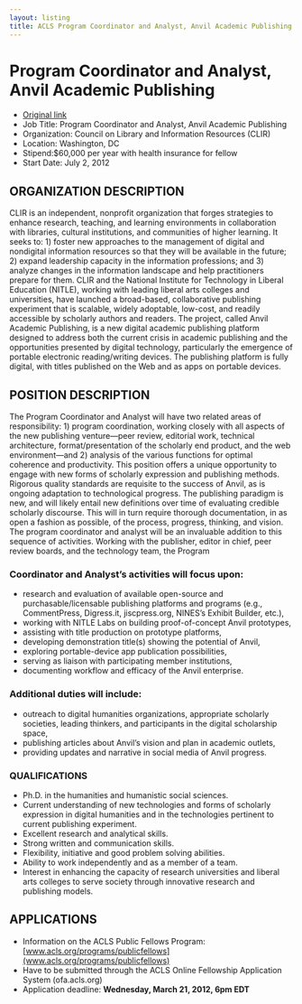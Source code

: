 ```yaml
---
layout: listing
title: ACLS Program Coordinator and Analyst, Anvil Academic Publishing
---
```


# Program Coordinator and Analyst, Anvil Academic Publishing


*  [Original link](http://www.acls.org/uploadedFiles/Fellowships_and_Grants/Competitions/1112_PublicFellows_CLIR.pdf)
*  Job Title: Program Coordinator and Analyst, Anvil Academic Publishing 
*  Organization: Council on Library and Information Resources (CLIR)
*  Location: Washington, DC 
*  Stipend:$60,000 per year with health insurance for fellow
*  Start Date: July 2, 2012

## ORGANIZATION DESCRIPTION 

CLIR is an independent, nonprofit organization that forges strategies to enhance research, teaching, and 
learning environments in collaboration with libraries, cultural institutions, and communities of higher 
learning.  It seeks to:  1) foster new approaches to the management of digital and nondigital information 
resources so that they will be available in the future; 2) expand leadership capacity in the information 
professions; and 3) analyze changes in the information landscape and help practitioners prepare for them. 
CLIR and the National Institute for Technology in Liberal Education (NITLE), working with leading 
liberal arts colleges and universities, have launched a broad-based, collaborative publishing experiment 
that is scalable, widely adoptable, low-cost, and readily accessible by scholarly authors and readers. The 
project, called Anvil Academic Publishing, is a new digital academic publishing platform designed to 
address both the current crisis in academic publishing and the opportunities presented by digital 
technology, particularly the emergence of portable electronic reading/writing devices. The publishing 
platform is fully digital, with titles published on the Web and as apps on portable devices.

## POSITION DESCRIPTION 
The Program Coordinator and Analyst will have two related areas of responsibility: 1) program 
coordination, working closely with all aspects of the new publishing venture—peer review, editorial 
work, technical architecture, format/presentation of the scholarly end product, and the web 
environment—and 2) analysis of the various functions for optimal coherence and productivity. This 
position offers a unique opportunity to engage with new forms of scholarly expression and publishing 
methods.  Rigorous quality standards are requisite to the success of Anvil, as is ongoing adaptation to 
technological progress. The publishing paradigm is new, and will likely entail new definitions over time 
of evaluating credible scholarly discourse. This will in turn require thorough documentation, in as open a 
fashion as possible, of the process, progress, thinking, and vision. The program coordinator and analyst 
will be an invaluable addition to this sequence of activities. 
Working with the publisher, editor in chief, peer review boards, and the technology team, the Program 

### Coordinator and Analyst’s activities will focus upon:  
*  research and evaluation of available open-source and purchasable/licensable publishing platforms 
and programs (e.g., CommentPress, Digress.it, jiscpress.org, NINES’s Exhibit Builder, etc.), 
*  working with NITLE Labs on building proof-of-concept Anvil prototypes,
*  assisting with title production on prototype platforms, 
*  developing demonstration title(s) showing the potential of Anvil, 
*  exploring portable-device app publication possibilities, 
*  serving as liaison with participating member institutions, 
*  documenting workflow and efficacy of the Anvil enterprise. 

### Additional duties will include: 
*  outreach to digital humanities organizations, appropriate scholarly societies, leading thinkers, and 
participants in the digital scholarship space,  
*  publishing articles about Anvil’s vision and plan in academic outlets,  
*  providing updates and narrative in social media of Anvil progress. 

### QUALIFICATIONS 
*  Ph.D. in the humanities and humanistic social sciences.
*  Current understanding of new technologies and forms of scholarly expression in digital 
humanities and in the technologies pertinent to current publishing experiment.
*  Excellent research and analytical skills.
*  Strong written and communication skills.
*  Flexibility, initiative and good problem solving abilities.
*  Ability to work independently and as a member of a team.
*  Interest in enhancing the capacity of research universities and liberal arts colleges to serve society 
through innovative research and publishing models.

## APPLICATIONS 
*  Information on the ACLS Public Fellows Program:  [www.acls.org/programs/publicfellows](www.acls.org/programs/publicfellows)
*  Have to be submitted through the ACLS Online Fellowship Application System (ofa.acls.org)
*  Application deadline: **Wednesday, March 21, 2012, 6pm EDT**
 